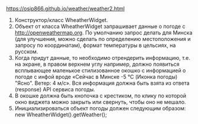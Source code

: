 https://osip866.github.io/weather/weather2.html  
1)	Конструктор/класс WheatherWidget.  
2)	Объект от класса WheatherWidget  запрашивает данные о погоде с http://openweathermap.org. По умолчанию запрос делать для Минска (для улучшения, можно сделать по определению местоположения и запросу по координатам), формат температуры в цельсиях, на русском.  
3)	Когда придут данные, то необходимо отрендерить информацию, т.е. на экране, в правом верхнем углу например, должно появиться всплывающее маленькое стилизованное окошко с информацией о погоде с инфой вроде «Сейчас в Минске -5 °C (Иконка погоды) "Ясно". Ветер: 4 м/c». Вся информация должна быть взята из ответа (response) API сервиса погоды.  
4)	В окошке должна быть кнопочка с крестиком, по клику по которой окно виджета можно закрыть или свернуть, чтобы оно не мешало.  
5)	Инициализироваться объект погоды должен следующим образом: 
new WheatherWidget().getWeather();  



